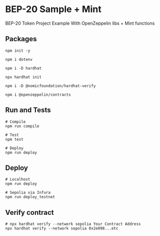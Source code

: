 # BEP-20 Sample + Mint
BEP-20 Token Project Example With OpenZeppelin libs + Mint functions

## Packages
```shell
npm init -y 

npm i dotenv  

npm i -D hardhat

npx hardhat init

npm i -D @nomicfoundation/hardhat-verify 

npm i @openzeppelin/contracts 
```

## Run and Tests

```shell
# Compile
npm run compile 

# Test 
npm test

# Deploy 
npm run deploy 
```

## Deploy

```shell
# Localhost
npm run deploy

# Sepolia via Infura
npm run deploy_testnet   
```

## Verify contract

```shell
# npx hardhat verify --network sepolia Your Contract Address 
npx hardhat verify --network sepolia 0x2e098...etc
```